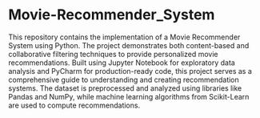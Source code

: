 # Movie-Recommender_System
This repository contains the implementation of a Movie Recommender System using Python. The project demonstrates both content-based and collaborative filtering techniques to provide personalized movie recommendations. Built using Jupyter Notebook for exploratory data analysis and PyCharm for production-ready code, this project serves as a comprehensive guide to understanding and creating recommendation systems. The dataset is preprocessed and analyzed using libraries like Pandas and NumPy, while machine learning algorithms from Scikit-Learn are used to compute recommendations. 
